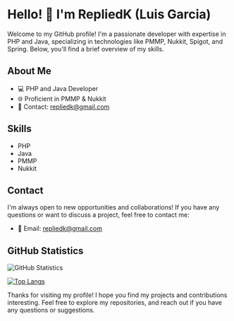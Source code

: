 # Hello! 👋 I'm RepliedK (Luis Garcia)

Welcome to my GitHub profile! I'm a passionate developer with expertise in PHP and Java, specializing in technologies like PMMP, Nukkit, Spigot, and Spring. Below, you'll find a brief overview of my skills.

## About Me

- 💻 PHP and Java Developer
- 🌐 Proficient in PMMP & Nukkit
- 📧 Contact: repliedk@gmail.com

## Skills

- PHP
- Java
- PMMP
- Nukkit

## Contact

I'm always open to new opportunities and collaborations! If you have any questions or want to discuss a project, feel free to contact me:

- 📧 Email: repliedk@gmail.com

## GitHub Statistics

![GitHub Statistics](https://github-readme-stats.vercel.app/api?username=RepliedK&show_icons=true&hide=contribs,prs&theme=radical)

[![Top Langs](https://github-readme-stats.vercel.app/api/top-langs/?username=RepliedK&layout=compact&theme=merco&langs_count=10)](https://github.com/anuraghazra/github-readme-stats)


Thanks for visiting my profile! I hope you find my projects and contributions interesting. Feel free to explore my repositories, and reach out if you have any questions or suggestions.
